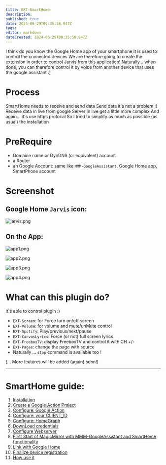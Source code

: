 ```yaml
---
title: EXT-SmartHome
description: 
published: true
date: 2024-06-29T09:35:58.947Z
tags: 
editor: markdown
dateCreated: 2024-06-29T09:35:58.947Z
---
```


I think do you know the Google Home app of your smartphone
It is used to control the connected devices
We are therefore going to create the extension in order to control Jarvis from this application!
Naturally... when done, you can therefore control it by voice from another device that uses the google assistant :)

# Process
SmartHome needs to receive and send data
Send data it's not a problem ;)
Receive data in live from google Server in live get a little more complex
And again... it's use https protocal
So I tried to simplify as much as possible (as usual) the installation

# PreRequire

* Domaine name  or DynDNS (or equivalent) account
* a Router
* an Google Account: same like `MMM-GoogleAssistant`, Google Home app, SmartPhone account

# Screenshot
## Google Home `Jarvis` icon:
![jarvis.png](/resources/smarthome/jarvis.png)

## On the App:
![app1.png](/resources/smarthome/app1.png)

![app2.png](/resources/smarthome/app2.png)

![app3.png](/resources/smarthome/app3.png)

![app4.png](/resources/smarthome/app4.png)

# What can this plugin do?

It's able to control plugin :)

* `EXT-Screen`: for Force turn on/off screen
* `EXT-Volume`: for volume and mute/unMute control
* `EXT-Spotify`: Play/previous/next/pause
* `EXT-CanvasLyrics`: Force (or not) full screen lyrics
* `EXT-FreeboxTV`: display FreeboxTV and control it with CH +/-
* `EXT-Pages`: change the page with source
* Naturally ... `stop` command is available too !

(... More features will be added (again) soon!)

---

# SmartHome guide:

1. [Installation](/MMM-GoogleAssistant/SmartHome/Installation)
2. [Create a Google Action Project](/MMM-GoogleAssistant/SmartHome/ActionNewProject)
3. [Configure: Google Action](/MMM-GoogleAssistant/SmartHome/SmartHomeActions)
4. [Configure: your CLIENT_ID](/MMM-GoogleAssistant/SmartHome/CLIENT_ID)
5. [Configure: HomeGraph](/MMM-GoogleAssistant/SmartHome/HomeGraph)
6. [DownLoad credentials](/MMM-GoogleAssistant/SmartHome/DownloadCredentials)
7. [Configure Webserver](/MMM-GoogleAssistant/SmartHome/webserver)
8. [First Start of MagicMirror with MMM-GoogleAssistant and SmartHome functionality](/MMM-GoogleAssistant/SmartHome/FirstStart)
9. [Link with Google Home](/MMM-GoogleAssistant/SmartHome/GoogleHomeLink)
10. [Finalize device registration](/MMM-GoogleAssistant/SmartHome/GoogleAssistantLink)
11. [How use it](/MMM-GoogleAssistant/SmartHome/Using)